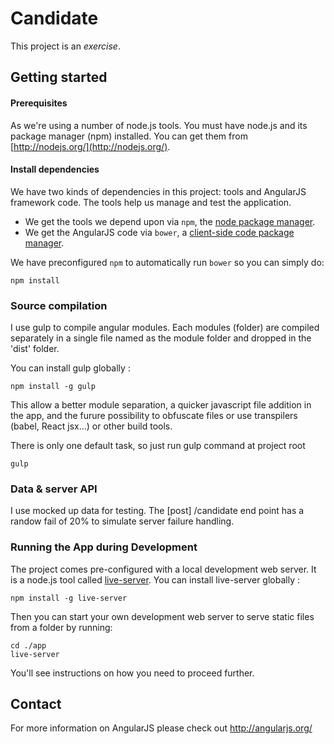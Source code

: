 # Candidate


This project is an *exercise*.

## Getting started

#### Prerequisites

As we're using a number of node.js tools. You must have node.js and
its package manager (npm) installed.  You can get them from [http://nodejs.org/](http://nodejs.org/).


#### Install dependencies

We have two kinds of dependencies in this project: tools and AngularJS framework code.  The tools help
us manage and test the application.

* We get the tools we depend upon via `npm`, the [node package manager][npm].
* We get the AngularJS code via `bower`, a [client-side code package manager][bower].

We have preconfigured `npm` to automatically run `bower` so you can simply do:

```
npm install
```

### Source compilation

I use gulp to compile angular modules. Each modules (folder) are compiled separately in a single file named as the module folder and dropped in the 'dist' folder.

You can install gulp globally :

```
npm install -g gulp
```

This allow a better module separation, a quicker javascript file addition in the app, and the furure possibility to obfuscate files or use transpilers (babel, React jsx...) or other build tools.

There is only one default task, so just run gulp command at project root

```
gulp
```

### Data & server API

I use mocked up data for testing. The [post] /candidate end point has a randow fail of 20% to simulate server failure handling.

### Running the App during Development

The project comes pre-configured with a local development web server.  It is a node.js
tool called [live-server][live-server].  You can install live-server globally :

```
npm install -g live-server
```

Then you can start your own development web server to serve static files from a folder by running:

```console
cd ./app
live-server
```
You'll see instructions on how you need to proceed further.

## Contact

For more information on AngularJS please check out http://angularjs.org/

[git]: http://git-scm.com/
[bower]: http://bower.io
[npm]: https://www.npmjs.org/
[node]: http://nodejs.org
[live-server]: https://github.com/tapio/live-server
